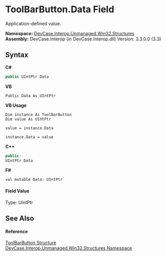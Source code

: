 # ToolBarButton.Data Field
 

Application-defined value.

**Namespace:**&nbsp;<a href="N_DevCase_Interop_Unmanaged_Win32_Structures">DevCase.Interop.Unmanaged.Win32.Structures</a><br />**Assembly:**&nbsp;DevCase.Interop (in DevCase.Interop.dll) Version: 3.3.0.0 (3.3)

## Syntax

**C#**<br />
``` C#
public UIntPtr Data
```

**VB**<br />
``` VB
Public Data As UIntPtr
```

**VB Usage**<br />
``` VB Usage
Dim instance As ToolBarButton
Dim value As UIntPtr

value = instance.Data

instance.Data = value
```

**C++**<br />
``` C++
public:
UIntPtr Data
```

**F#**<br />
``` F#
val mutable Data: UIntPtr
```


#### Field Value
Type: UIntPtr

## See Also


#### Reference
<a href="T_DevCase_Interop_Unmanaged_Win32_Structures_ToolBarButton">ToolBarButton Structure</a><br /><a href="N_DevCase_Interop_Unmanaged_Win32_Structures">DevCase.Interop.Unmanaged.Win32.Structures Namespace</a><br />
